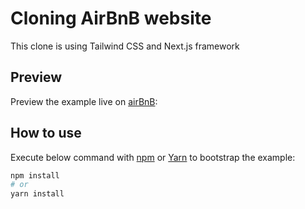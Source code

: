 # Cloning AirBnB website

This clone is using Tailwind CSS and Next.js framework

## Preview

Preview the example live on [airBnB](https://airbnb-pxfv447g1-nyyirs.vercel.app/):

## How to use

Execute below command with [npm](https://docs.npmjs.com/cli/init) or [Yarn](https://yarnpkg.com/lang/en/docs/cli/create/) to bootstrap the example:

```bash
npm install
# or
yarn install
```
